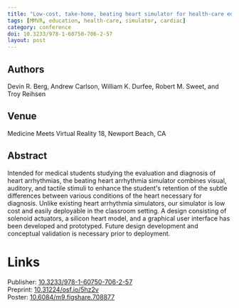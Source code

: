 ```yaml
---
title: "Low-cost, take-home, beating heart simulator for health-care education"
tags: [MMVR, education, health-care, simulator, cardiac]
category: conference
doi: 10.3233/978-1-60750-706-2-57
layout: post
---
```


## Authors
Devin R. Berg, Andrew Carlson, William K. Durfee, Robert M. Sweet, and Troy Reihsen

## Venue
Medicine Meets Virtual Reality 18, Newport Beach, CA

## Abstract

Intended for medical students studying the evaluation and diagnosis of heart arrhythmias, the beating heart arrhythmia simulator combines visual, auditory, and tactile stimuli to enhance the student's retention of the subtle differences between various conditions of the heart necessary for diagnosis. Unlike existing heart arrhythmia simulators, our simulator is low cost and easily deployable in the classroom setting. A design consisting of solenoid actuators, a silicon heart model, and a graphical user interface has been developed and prototyped. Future design development and conceptual validation is necessary prior to deployment.

# Links
Publisher: [10.3233/978-1-60750-706-2-57](https://doi.org/10.3233/978-1-60750-706-2-57)  
Preprint: [10.31224/osf.io/5hz2v](https://doi.org/10.31224/osf.io/5hz2v)  
Poster: [10.6084/m9.figshare.708877](https://doi.org/10.6084/m9.figshare.708877)